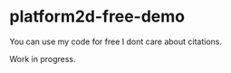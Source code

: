 # platform2d-free-demo
You can use my code for free I dont care about citations. 

Work in progress.
